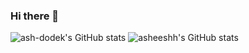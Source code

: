 ### Hi there 👋
![ash-dodek's GitHub stats](https://github-readme-stats.vercel.app/api?username=ash-dodek&show_icons=true&theme=radical)
![asheeshh's GitHub stats](https://github-readme-stats.vercel.app/api?username=asheeeshh&show_icons=true&theme=radical)

<!--
**ash-dodek/ash-dodek** is a ✨ _special_ ✨ repository because its `README.md` (this file) appears on your GitHub profile.

Here are some ideas to get you started:

- 🔭 I’m currently working on ...
- 🌱 I’m currently learning ...
- 👯 I’m looking to collaborate on ...
- 🤔 I’m looking for help with ...
- 💬 Ask me about ...
- 📫 How to reach me: ...
- 😄 Pronouns: ...
- ⚡ Fun fact: ...
-->
